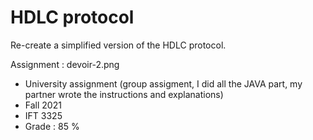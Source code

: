 # HDLC protocol

Re-create a simplified version of the HDLC protocol.

Assignment : devoir-2.png

* University assignment (group assigment, I did all the JAVA part, my partner wrote the instructions and explanations)
* Fall 2021
* IFT 3325
* Grade : 85 %
